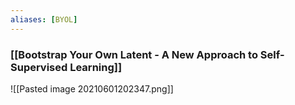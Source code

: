 ```yaml
---
aliases: [BYOL]
---
```


### [[Bootstrap Your Own Latent - A New Approach to Self-Supervised Learning]]
![[Pasted image 20210601202347.png]]